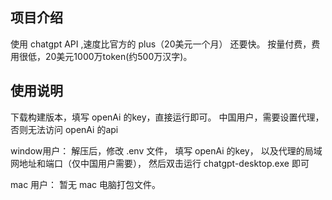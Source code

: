 
## 项目介绍

使用 chatgpt API ,速度比官方的 plus（20美元一个月） 还要快。
按量付费，费用很低，20美元1000万token(约500万汉字)。 

## 使用说明

下载构建版本，填写 openAi 的key，直接运行即可。
中国用户，需要设置代理，否则无法访问 openAi 的api


window用户：
解压后，修改 .env 文件，
填写 openAi 的key，
以及代理的局域网地址和端口（仅中国用户需要），
然后双击运行 chatgpt-desktop.exe 即可

mac 用户：
暂无 mac 电脑打包文件。

